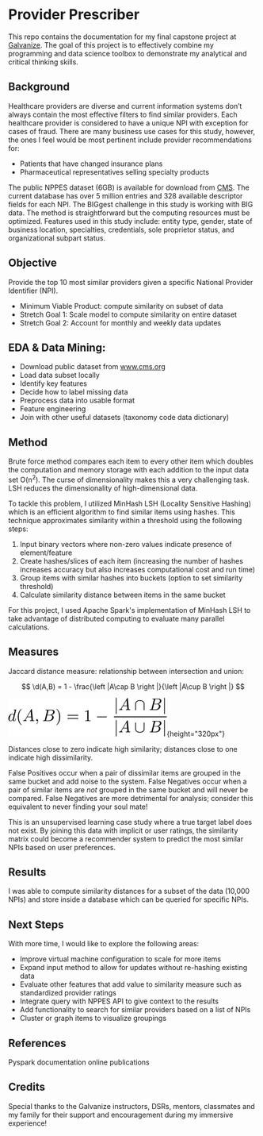 # Provider Prescriber
This repo contains the documentation for my final capstone project at [Galvanize](https://www.galvanize.com/denver-platte/data-science#curriculum). The goal of this project is to effectively combine my programming and data science toolbox to demonstrate my analytical and critical thinking skills.

## Background
Healthcare providers are diverse and current information systems don’t always contain the most effective filters to find similar providers. Each healthcare provider is considered to have a unique NPI with exception for cases of fraud. There are many business use cases for this study, however, the ones I feel would be most pertinent include provider recommendations for:
* Patients that have changed insurance plans
* Pharmaceutical representatives selling specialty products

The public NPPES dataset (6GB) is available for download from [CMS](https://www.cms.gov/Regulations-and-Guidance/Administrative-Simplification/NationalProvIdentStand/DataDissemination.html). The current database has over 5 million entries and 328 available descriptor fields for each NPI. The BIGgest challenge in this study is working with BIG data. The method is straightforward but the computing resources must be optimized. Features used in this study include: entity type, gender, state of business location, specialties, credentials, sole proprietor status, and organizational subpart status.

## Objective
Provide the top 10 most similar providers given a specific National Provider Identifier (NPI). 
* Minimum Viable Product: compute similarity on subset of data
* Stretch Goal 1: Scale model to compute similarity on entire dataset
* Stretch Goal 2:  Account for monthly and weekly data updates

## EDA & Data Mining:  
* Download public dataset from www.cms.org
* Load data subset locally
* Identify key features
* Decide how to label missing data
* Preprocess data into usable format
* Feature engineering
* Join with other useful datasets (taxonomy code data dictionary)

<Insert process flow chart and explain steps>

## Method
Brute force method compares each item to every other item which doubles the computation and memory storage with each addition to the input data set O(n<sup>2</sup>). The curse of dimensionality makes this a very challenging task. LSH reduces the dimensionality of high-dimensional data. 

To tackle this problem, I utilized MinHash LSH (Locality Sensitive Hashing) which is an efficient algorithm to find similar items using hashes. This technique approximates similarity within a threshold using the following steps:
1. Input binary vectors where non-zero values indicate presence of element/feature
2. Create hashes/slices of each item (increasing the number of hashes increases accuracy but also increases computational cost and run time)
3. Group items with similar hashes into buckets (option to set similarity threshold)
4. Calculate similarity distance between items in the same bucket

For this project, I used Apache Spark's implementation of MinHash LSH to take advantage of distributed computing to evaluate many parallel calculations. 

## Measures
Jaccard distance measure: relationship between intersection and union: 

$$
\d(A,B) = 1 - \frac{\left |A\cap B  \right |}{\left |A\cup B  \right |}
$$

![JaccardSimilarity](/images/JaccardSimilarity.png){height="320px"}

Distances close to zero indicate high similarity; distances close to one indicate high dissimilarity.

False Positives occur when a pair of dissimilar items are grouped in the same bucket and add noise to the system. False Negatives occur when a pair of similar items are *not* grouped in the same bucket and will never be compared. False Negatives are more detrimental for analysis; consider this equivalent to never finding your soul mate!

This is an unsupervised learning case study where a true target label does not exist. By joining this data with implicit or user ratings, the similarity matrix could become a recommender system to predict the most similar NPIs based on user preferences.

## Results
I was able to compute similarity distances for a subset of the data (10,000 NPIs) and store inside a database which can be queried for specific NPIs.  

## Next Steps
With more time, I would like to explore the following areas:
* Improve virtual machine configuration to scale for more items
* Expand input method to allow for updates without re-hashing existing data
* Evaluate other features that add value to similarity measure such as standardized provider ratings
* Integrate query with NPPES API to give context to the results
* Add functionality to search for similar providers based on a list of NPIs
* Cluster or graph items to visualize groupings

## References
Pyspark documentation
online publications

## Credits
Special thanks to the Galvanize instructors, DSRs, mentors, classmates and my family for their support and encouragement during my immersive experience! 
